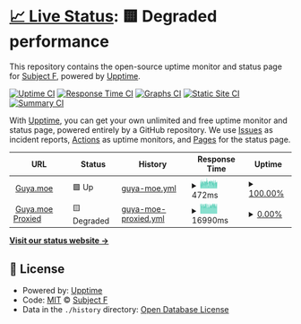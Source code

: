 # [📈 Live Status](https://status.guya.moe): <!--live status--> **🟨 Degraded performance**

This repository contains the open-source uptime monitor and status page for [Subject F](https://status.guya.moe), powered by [Upptime](https://github.com/upptime/upptime).

[![Uptime CI](https://github.com/subject-f/guya-status-page/workflows/Uptime%20CI/badge.svg)](https://github.com/subject-f/guya-status-page/actions?query=workflow%3A%22Uptime+CI%22)
[![Response Time CI](https://github.com/subject-f/guya-status-page/workflows/Response%20Time%20CI/badge.svg)](https://github.com/subject-f/guya-status-page/actions?query=workflow%3A%22Response+Time+CI%22)
[![Graphs CI](https://github.com/subject-f/guya-status-page/workflows/Graphs%20CI/badge.svg)](https://github.com/subject-f/guya-status-page/actions?query=workflow%3A%22Graphs+CI%22)
[![Static Site CI](https://github.com/subject-f/guya-status-page/workflows/Static%20Site%20CI/badge.svg)](https://github.com/subject-f/guya-status-page/actions?query=workflow%3A%22Static+Site+CI%22)
[![Summary CI](https://github.com/subject-f/guya-status-page/workflows/Summary%20CI/badge.svg)](https://github.com/subject-f/guya-status-page/actions?query=workflow%3A%22Summary+CI%22)

With [Upptime](https://upptime.js.org), you can get your own unlimited and free uptime monitor and status page, powered entirely by a GitHub repository. We use [Issues](https://github.com/subject-f/guya-status-page/issues) as incident reports, [Actions](https://github.com/subject-f/guya-status-page/actions) as uptime monitors, and [Pages](https://status.guya.moe) for the status page.

<!--start: status pages-->
<!-- This summary is generated by Upptime (https://github.com/upptime/upptime) -->
<!-- Do not edit this manually, your changes will be overwritten -->
<!-- prettier-ignore -->
| URL | Status | History | Response Time | Uptime |
| --- | ------ | ------- | ------------- | ------ |
| <img alt="" src="https://raw.githubusercontent.com/appu1232/guyamoe/develop/static_global/logo.png" height="13"> [Guya.moe](https://baka.guya.moe/) | 🟩 Up | [guya-moe.yml](https://github.com/subject-f/guya-status-page/commits/HEAD/history/guya-moe.yml) | <details><summary><img alt="Response time graph" src="./graphs/guya-moe/response-time-week.png" height="20"> 472ms</summary><br><a href="https://status.guya.moe/history/guya-moe"><img alt="Response time 397" src="https://img.shields.io/endpoint?url=https%3A%2F%2Fraw.githubusercontent.com%2Fsubject-f%2Fguya-status-page%2FHEAD%2Fapi%2Fguya-moe%2Fresponse-time.json"></a><br><a href="https://status.guya.moe/history/guya-moe"><img alt="24-hour response time 469" src="https://img.shields.io/endpoint?url=https%3A%2F%2Fraw.githubusercontent.com%2Fsubject-f%2Fguya-status-page%2FHEAD%2Fapi%2Fguya-moe%2Fresponse-time-day.json"></a><br><a href="https://status.guya.moe/history/guya-moe"><img alt="7-day response time 472" src="https://img.shields.io/endpoint?url=https%3A%2F%2Fraw.githubusercontent.com%2Fsubject-f%2Fguya-status-page%2FHEAD%2Fapi%2Fguya-moe%2Fresponse-time-week.json"></a><br><a href="https://status.guya.moe/history/guya-moe"><img alt="30-day response time 475" src="https://img.shields.io/endpoint?url=https%3A%2F%2Fraw.githubusercontent.com%2Fsubject-f%2Fguya-status-page%2FHEAD%2Fapi%2Fguya-moe%2Fresponse-time-month.json"></a><br><a href="https://status.guya.moe/history/guya-moe"><img alt="1-year response time 397" src="https://img.shields.io/endpoint?url=https%3A%2F%2Fraw.githubusercontent.com%2Fsubject-f%2Fguya-status-page%2FHEAD%2Fapi%2Fguya-moe%2Fresponse-time-year.json"></a></details> | <details><summary><a href="https://status.guya.moe/history/guya-moe">100.00%</a></summary><a href="https://status.guya.moe/history/guya-moe"><img alt="All-time uptime 99.78%" src="https://img.shields.io/endpoint?url=https%3A%2F%2Fraw.githubusercontent.com%2Fsubject-f%2Fguya-status-page%2FHEAD%2Fapi%2Fguya-moe%2Fuptime.json"></a><br><a href="https://status.guya.moe/history/guya-moe"><img alt="24-hour uptime 100.00%" src="https://img.shields.io/endpoint?url=https%3A%2F%2Fraw.githubusercontent.com%2Fsubject-f%2Fguya-status-page%2FHEAD%2Fapi%2Fguya-moe%2Fuptime-day.json"></a><br><a href="https://status.guya.moe/history/guya-moe"><img alt="7-day uptime 100.00%" src="https://img.shields.io/endpoint?url=https%3A%2F%2Fraw.githubusercontent.com%2Fsubject-f%2Fguya-status-page%2FHEAD%2Fapi%2Fguya-moe%2Fuptime-week.json"></a><br><a href="https://status.guya.moe/history/guya-moe"><img alt="30-day uptime 100.00%" src="https://img.shields.io/endpoint?url=https%3A%2F%2Fraw.githubusercontent.com%2Fsubject-f%2Fguya-status-page%2FHEAD%2Fapi%2Fguya-moe%2Fuptime-month.json"></a><br><a href="https://status.guya.moe/history/guya-moe"><img alt="1-year uptime 99.78%" src="https://img.shields.io/endpoint?url=https%3A%2F%2Fraw.githubusercontent.com%2Fsubject-f%2Fguya-status-page%2FHEAD%2Fapi%2Fguya-moe%2Fuptime-year.json"></a></details>
| <img alt="" src="https://raw.githubusercontent.com/appu1232/guyamoe/develop/static_global/logo.png" height="13"> [Guya.moe Proxied](https://ice.guya.moe/) | 🟨 Degraded | [guya-moe-proxied.yml](https://github.com/subject-f/guya-status-page/commits/HEAD/history/guya-moe-proxied.yml) | <details><summary><img alt="Response time graph" src="./graphs/guya-moe-proxied/response-time-week.png" height="20"> 16990ms</summary><br><a href="https://status.guya.moe/history/guya-moe-proxied"><img alt="Response time 16536" src="https://img.shields.io/endpoint?url=https%3A%2F%2Fraw.githubusercontent.com%2Fsubject-f%2Fguya-status-page%2FHEAD%2Fapi%2Fguya-moe-proxied%2Fresponse-time.json"></a><br><a href="https://status.guya.moe/history/guya-moe-proxied"><img alt="24-hour response time 16367" src="https://img.shields.io/endpoint?url=https%3A%2F%2Fraw.githubusercontent.com%2Fsubject-f%2Fguya-status-page%2FHEAD%2Fapi%2Fguya-moe-proxied%2Fresponse-time-day.json"></a><br><a href="https://status.guya.moe/history/guya-moe-proxied"><img alt="7-day response time 16990" src="https://img.shields.io/endpoint?url=https%3A%2F%2Fraw.githubusercontent.com%2Fsubject-f%2Fguya-status-page%2FHEAD%2Fapi%2Fguya-moe-proxied%2Fresponse-time-week.json"></a><br><a href="https://status.guya.moe/history/guya-moe-proxied"><img alt="30-day response time 17276" src="https://img.shields.io/endpoint?url=https%3A%2F%2Fraw.githubusercontent.com%2Fsubject-f%2Fguya-status-page%2FHEAD%2Fapi%2Fguya-moe-proxied%2Fresponse-time-month.json"></a><br><a href="https://status.guya.moe/history/guya-moe-proxied"><img alt="1-year response time 16536" src="https://img.shields.io/endpoint?url=https%3A%2F%2Fraw.githubusercontent.com%2Fsubject-f%2Fguya-status-page%2FHEAD%2Fapi%2Fguya-moe-proxied%2Fresponse-time-year.json"></a></details> | <details><summary><a href="https://status.guya.moe/history/guya-moe-proxied">0.00%</a></summary><a href="https://status.guya.moe/history/guya-moe-proxied"><img alt="All-time uptime 0.01%" src="https://img.shields.io/endpoint?url=https%3A%2F%2Fraw.githubusercontent.com%2Fsubject-f%2Fguya-status-page%2FHEAD%2Fapi%2Fguya-moe-proxied%2Fuptime.json"></a><br><a href="https://status.guya.moe/history/guya-moe-proxied"><img alt="24-hour uptime 0.00%" src="https://img.shields.io/endpoint?url=https%3A%2F%2Fraw.githubusercontent.com%2Fsubject-f%2Fguya-status-page%2FHEAD%2Fapi%2Fguya-moe-proxied%2Fuptime-day.json"></a><br><a href="https://status.guya.moe/history/guya-moe-proxied"><img alt="7-day uptime 0.00%" src="https://img.shields.io/endpoint?url=https%3A%2F%2Fraw.githubusercontent.com%2Fsubject-f%2Fguya-status-page%2FHEAD%2Fapi%2Fguya-moe-proxied%2Fuptime-week.json"></a><br><a href="https://status.guya.moe/history/guya-moe-proxied"><img alt="30-day uptime 0.00%" src="https://img.shields.io/endpoint?url=https%3A%2F%2Fraw.githubusercontent.com%2Fsubject-f%2Fguya-status-page%2FHEAD%2Fapi%2Fguya-moe-proxied%2Fuptime-month.json"></a><br><a href="https://status.guya.moe/history/guya-moe-proxied"><img alt="1-year uptime 0.01%" src="https://img.shields.io/endpoint?url=https%3A%2F%2Fraw.githubusercontent.com%2Fsubject-f%2Fguya-status-page%2FHEAD%2Fapi%2Fguya-moe-proxied%2Fuptime-year.json"></a></details>

<!--end: status pages-->

[**Visit our status website →**](https://status.guya.moe)

## 📄 License

- Powered by: [Upptime](https://github.com/upptime/upptime)
- Code: [MIT](./LICENSE) © [Subject F](https://status.guya.moe)
- Data in the `./history` directory: [Open Database License](https://opendatacommons.org/licenses/odbl/1-0/)
